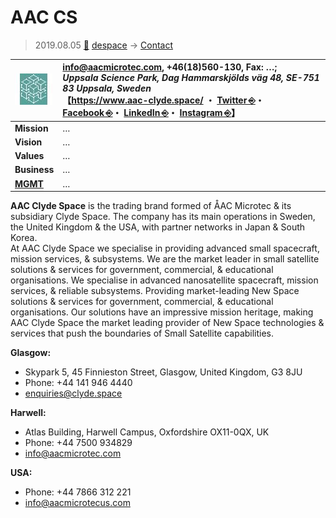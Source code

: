 # AAC CS
> 2019.08.05 [🚀](../index/index.md) [despace](index.md) → [Contact](contact.md)

|[![](f/con/a/aac_cs_logo1_thumb.jpg)](f/con/a/aac_cs_logo1.png)|<info@aacmicrotec.com>, +46(18)560-130, Fax: …;<br> *Uppsala Science Park, Dag Hammarskjölds väg 48, SE-751 83 Uppsala, Sweden*<br> 【<https://www.aac-clyde.space/> ・ [Twitter ⎆](https://twitter.com/ClydeSpace)・ [Facebook ⎆](https://www.facebook.com/clydespace)・ [LinkedIn ⎆](https://www.linkedin.com/company/clyde-space-ltd/)・ [Instagram ⎆](https://www.instagram.com/clydespace/)】|
|:--|:--|
|**Mission**|…|
|**Vision**|…|
|**Values**|…|
|**Business**|…|
|**[MGMT](mgmt.md)**|…|

**AAC Clyde Space** is the trading brand formed of ÅAC Microtec & its subsidiary Clyde Space. The company has its main operations in Sweden, the United Kingdom & the USA, with partner networks in Japan & South Korea.  
At AAC Clyde Space we specialise in providing advanced small spacecraft, mission services, & subsystems. We are the market leader in small satellite solutions & services for government, commercial, & educational organisations. We specialise in advanced nanosatellite spacecraft, mission services, & reliable subsystems. Providing market-leading New Space solutions & services for government, commercial, & educational organisations. Our solutions have an impressive mission heritage, making AAC Clyde Space the market leading provider of New Space technologies & services that push the boundaries of Small Satellite capabilities.

**Glasgow:**

   - Skypark 5, 45 Finnieston Street, Glasgow, United Kingdom,  G3 8JU
   - Phone: +44 141 946 4440
   - <enquiries@clyde.space>

**Harwell:**

   - Atlas Building, Harwell Campus, Oxfordshire OX11-0QX, UK
   - Phone: +44 7500 934829
   - <info@aacmicrotec.com>

**USA:**

   - Phone: +44 7866 312 221
   - <info@aacmicrotecus.com>

<p style="page-break-after:always"> </p>
